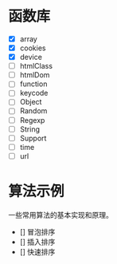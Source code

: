 <!--
 * @Author: he2008
 * @Date: 2019-12-05 17:58:27
 * @LastEditors: he2008
 * @Description:
 * @FilePath: /utils/README.md
 -->

# 函数库

- [x] array
- [x] cookies
- [x] device
- [ ] htmlClass
- [ ] htmlDom
- [ ] function
- [ ] keycode
- [ ] Object
- [ ] Random
- [ ] Regexp
- [ ] String
- [ ] Support
- [ ] time
- [ ] url

# 算法示例

一些常用算法的基本实现和原理。

- [] 冒泡排序
- [] 插入排序
- [] 快速排序
